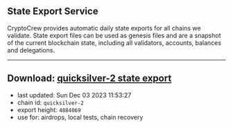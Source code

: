 ## State Export Service
CryptoCrew provides automatic daily state exports for all chains we validate. State export files can be used as genesis files and are a snapshot of the current blockchain state, including all validators, accounts, balances and delegations.

---
**Download: [quicksilver-2 state export](https://dl.ccvalidators.com/SERVICE/quicksilver/quicksilver-2_export_4884069.json)**
---

- last updated: Sun Dec 03 2023 11:53:27
- chain id: `quicksilver-2`
- export height: `4884069`
- use for: airdrops, local tests, chain recovery
